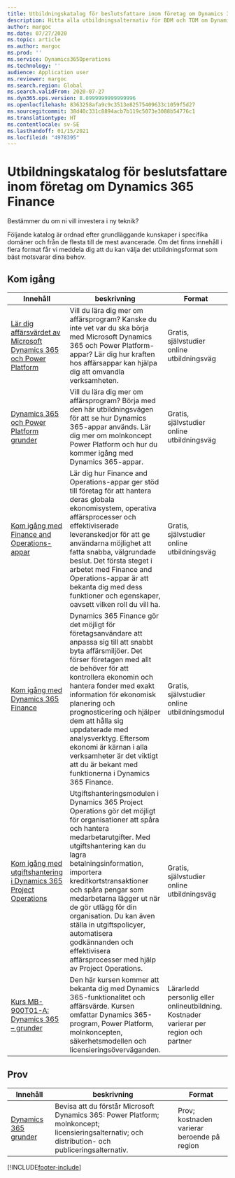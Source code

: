 ```yaml
---
title: Utbildningskatalog för beslutsfattare inom företag om Dynamics 365 Finance
description: Hitta alla utbildningsalternativ för BDM och TDM om Dynamics 365 Finance.
author: margoc
ms.date: 07/27/2020
ms.topic: article
ms.author: margoc
ms.prod: ''
ms.service: Dynamics365Operations
ms.technology: ''
audience: Application user
ms.reviewer: margoc
ms.search.region: Global
ms.search.validFrom: 2020-07-27
ms.dyn365.ops.version: 8.0999999999999996
ms.openlocfilehash: 8363258afa9c9c3513e82575409633c1059f5d27
ms.sourcegitcommit: 38d40c331c8894acb7b119c5073e3088b54776c1
ms.translationtype: HT
ms.contentlocale: sv-SE
ms.lasthandoff: 01/15/2021
ms.locfileid: "4978395"
---
```

# <a name="learning-catalog-for-business-decision-makers-considering-dynamics-365-finance"></a>Utbildningskatalog för beslutsfattare inom företag om Dynamics 365 Finance

Bestämmer du om ni vill investera i ny teknik?

Följande katalog är ordnad efter grundläggande kunskaper i specifika domäner och från de flesta till de mest avancerade. Om det finns innehåll i flera format får vi meddela dig att du kan välja det utbildningsformat som bäst motsvarar dina behov.

## <a name="get-started"></a>Kom igång<a name="get-started"></a>

| Innehåll   | beskrivning   | Format    | Längd    |
|------------------------------------------------------------------------------------------------------------------------------------------------------------------------------------|--------------------------------------------------------------------------------------------------------------------------------------------------------------------------------------------------------------------------------------------------------------------------------------------------------------------------------------------------------------------------------------------------------------------------|--------------------------------------------------------------------------------|-----------|
| [Lär dig affärsvärdet av Microsoft Dynamics 365 och Power Platform](https://docs.microsoft.com/learn/paths/learn-business-value-of-dynamics-365-and-power-platform/) | Vill du lära dig mer om affärsprogram?   Kanske du inte vet var du ska börja med Microsoft Dynamics 365 och Power Platform-appar? Lär dig hur kraften hos affärsappar kan hjälpa dig att omvandla verksamheten.                                                                                                                                                                                            | Gratis, självstudier online utbildningsväg                                            | 7 timmar   |
| [Dynamics 365 och Power Platform grunder](https://docs.microsoft.com/learn/paths/dyn-power-plat-bus-app-fundamentals/)                                                  | Vill du lära dig mer om affärsprogram?   Börja med den här utbildningsvägen för att se hur Dynamics 365-appar används. Lär dig mer om molnkoncept Power Platform och hur du kommer igång med Dynamics 365-appar.                                                                                                                                                                                                              | Gratis, självstudier online utbildningsväg                                            | 5.5 timmar |
| [Kom igång med Finance and Operations-appar](https://docs.microsoft.com/learn/paths/get-started-finance-operations/)                                                       | Lär dig hur Finance and Operations-appar ger stöd till företag för att hantera deras globala ekonomisystem, operativa affärsprocesser och effektiviserade leveranskedjor för att ge användarna möjlighet att fatta snabba, välgrundade beslut.   Det första steget i arbetet med Finance and Operations-appar är att bekanta dig med dess funktioner och egenskaper, oavsett vilken roll du vill ha.                                    | Gratis, självstudier online utbildningsväg                                            | 2 timmar   |
| [Kom igång med Dynamics 365 Finance](https://docs.microsoft.com/learn/modules/get-started-financial-management-dyn365-finance/)                                       | Dynamics 365 Finance gör det möjligt för företagsanvändare att anpassa sig till att snabbt byta affärsmiljöer. Det förser företagen med allt de behöver för att kontrollera ekonomin och hantera fonder med exakt information för ekonomisk planering och prognosticering och hjälper dem att hålla sig uppdaterade med analysverktyg. Eftersom ekonomi är kärnan i alla verksamheter är det viktigt att du är bekant med funktionerna i Dynamics 365 Finance. | Gratis, självstudier online utbildningsmodul                                          | 1 timma    |
| [Kom igång med utgiftshantering i Dynamics 365 Project Operations](https://docs.microsoft.com/learn/modules/get-started-expense-management/) | Utgiftshanteringsmodulen i Dynamics 365 Project Operations gör det möjligt för organisationer att spåra och hantera medarbetarutgifter. Med utgiftshantering kan du lagra betalningsinformation, importera kreditkortstransaktioner och spåra pengar som medarbetarna lägger ut när de gör utlägg för din organisation. Du kan även ställa in utgiftspolicyer, automatisera godkännanden och effektivisera affärsprocesser med hjälp av Project Operations. | Gratis, självstudier online utbildningsväg                                            | 1 timma |
| [Kurs MB-900T01-A: Dynamics 365 – grunder](https://www.microsoft.com/learning/course.aspx?cid=MB-900T01)                                                                | Den här kursen kommer att bekanta dig med Dynamics 365-funktionalitet och affärsvärde. Kursen omfattar Dynamics 365-program, Power Platform, molnkoncepten, säkerhetsmodellen och licensieringsöverväganden.                                                                                                                                                                                                      | Lärarledd personlig eller onlineutbildning. Kostnader varierar per region och partner | 1 dag     |

## <a name="exam"></a>Prov<a name="exam"></a>

| Innehåll   | beskrivning   | Format    |
|------------------------------------------------------------------------------------------------------------------------------------------------------------------------------------|--------------------------------------------------------------------------------------------------------------------------------------------------------------------------------------------------------------------------------------------------------------------------------------------------------------------------------------------------------------------------------------------------------------------------|--------------------------------------------------------------------------------|
| [Dynamics 365 grunder](https://docs.microsoft.com/learn/certifications/d365-fundamentals?wt.mc_id=learningredirect_certs-web-wwl) | Bevisa att du förstår Microsoft Dynamics 365: Power Platform; molnkoncept; licensieringsalternativ; och distribution- och publiceringsalternativ. | Prov; kostnaden varierar beroende på region |


[!INCLUDE[footer-include](../../includes/footer-banner.md)]